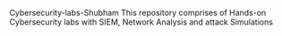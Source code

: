 Cybersecurity-labs-Shubham
This repository comprises of Hands-on Cybersecurity labs with SIEM, Network Analysis and attack Simulations
